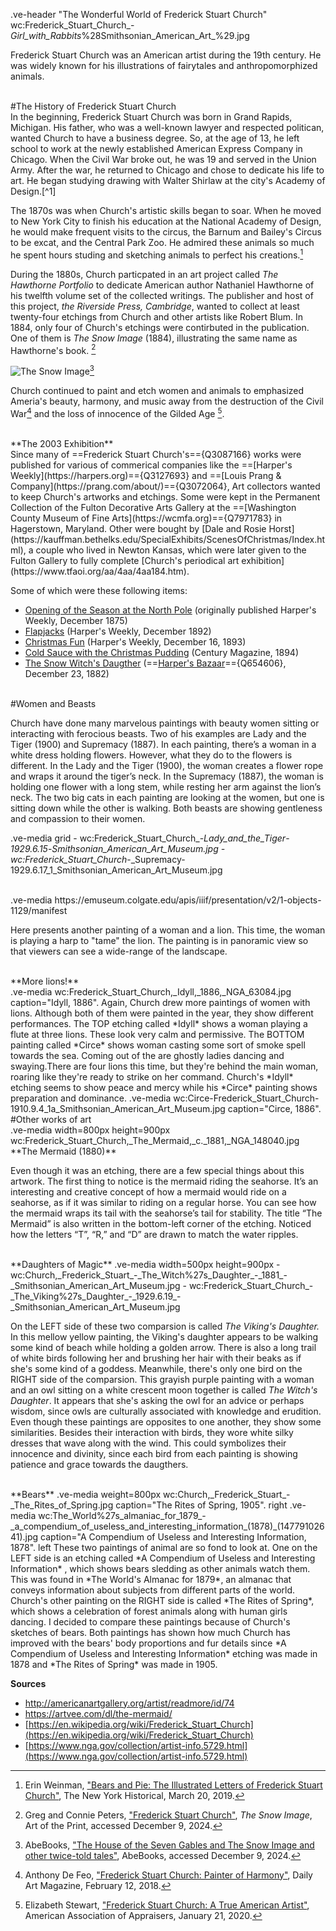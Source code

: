 .ve-header "The Wonderful World of Frederick Stuart Church" wc:Frederick_Stuart_Church_-_Girl_with_Rabbits_%28Smithsonian_American_Art_%29.jpg 

Frederick Stuart Church was an American artist during the 19th century. He was widely known for his illustrations of fairytales and anthropomorphized animals.  

<br>
#The History of Frederick Stuart Church

<br>
In the beginning, Frederick Stuart Church was born in Grand Rapids, Michigan. His father, who was a well-known lawyer and respected politican, wanted Church to have a business degree. So, at the age of 13, he left school to work at the newly established American Express Company in Chicago. When the Civil War broke out, he was 19 and served in the Union Army. After the war, he returned to Chicago and chose to dedicate his life to art. He began studying drawing with Walter Shirlaw at the city's Academy of Design.[^1]

The 1870s was when Church's artistic skills began to soar. When he moved to New York City to finish his education at the National Academy of Design, he would make frequent visits to the circus, the Barnum and Bailey's Circus to be excat, and the Central Park Zoo. He admired these animals so much he spent hours studing and sketching animals to perfect his creations.[^2]

During the 1880s, Church particpated in an art project called *The Hawthorne Portfolio* to dedicate American author Nathaniel Hawthorne of his twelfth volume set of the collected writings. The publisher and host of this project, *the Riverside Press, Cambridge*, wanted to collect at least twenty-four etchings from Church and other artists like Robert Blum. In 1884, only four of Church's etchings were contirbuted in the publication. One of them is *The Snow Image* (1884), illustrating the same name as Hawthorne's book. [^3]

![The Snow Image](https://pictures.abebooks.com/inventory/30535794111_2.jpg)[^4]

Church continued to paint and etch women and animals to emphasized Ameria's beauty, harmony, and music away from the destruction of the Civil War[^5] and the loss of innocence of the Gilded Age [^6]. 

<br>
**The 2003 Exhibition**

<br>
Since many of ==Frederick Stuart Church's=={Q3087166} works were published for various of commerical companies like the ==[Harper's Weekly](https://harpers.org)=={Q3127693} and ==[Louis Prang & Company](https://prang.com/about/)=={Q3072064}, Art collectors wanted to keep Church's artworks and etchings. Some were kept in the Permanent Collection of the Fulton Decorative Arts Gallery at the ==[Washington County Museum of Fine Arts](https://wcmfa.org)=={Q7971783} in Hagerstown, Maryland. Other were bought by [Dale and Rosie Horst](https://kauffman.bethelks.edu/SpecialExhibits/ScenesOfChristmas/Index.html), a couple who lived in Newton Kansas, which were later given to the Fulton Gallery to fully complete [Church's periodical art exhibition](https://www.tfaoi.org/aa/4aa/4aa184.htm).

Some of which were these following items:
-    [Opening of the Season at the North Pole](https://www.posterazzi.com/christmas-polar-bears-nopening-of-the-season-at-the-north-pole-illustration-by-frederick-stuart-church-1875-poster-print-by-granger-collection-item-vargrc0095664/) (originally published Harper's Weekly, December 1875)
-    [Flapjacks](https://www.si.edu/object/flap-jacks-illustration-harpers-weekly-xxxvi-no-1878-december-17-1892-p-1217:chndm_1938-57-1070-121) (Harper's Weekly, December 1892)
-    [Christmas Fun](https://www.si.edu/object/christmas-fun-illustration-harpers-weekly-xxxvii-no-1930-december-16-1893-p-1192:chndm_1938-57-1070-115) (Harper's Weekly, December 16, 1893)
-    [Cold Sauce with the Christmas Pudding](https://www.si.edu/object/cold-sauce-christmas-pudding-illustration-century-magazine-xlix-no-2-december-1894-p-317:chndm_1938-57-1070-124) (Century Magazine, 1894) 
-    [The Snow Witch's Daugther](https://www.ebay.com/itm/134875831709) (==[Harper's Bazaar](https://www.harpersbazaar.com)=={Q654606}, December 23, 1882)


<br>
#Women and Beasts

Church have done many marvelous paintings with beauty women sitting or interacting with ferocious beasts. Two of his examples are Lady and the Tiger (1900) and Supremacy (1887). In each painting, there’s a woman in a white dress holding flowers. However, what they do to the flowers is different. In the Lady and the Tiger (1900), the woman creates a flower rope and wraps it around the tiger’s neck. In the Supremacy (1887), the woman is holding one flower with a long stem, while resting her arm against the lion’s neck. The two big cats in each painting are looking at the women, but one is sitting down while the other is walking. Both beasts are showing gentleness and compassion to their women.  

.ve-media grid 
     - wc:Frederick_Stuart_Church_-_Lady_and_the_Tiger_-_1929.6.15_-_Smithsonian_American_Art_Museum.jpg
     - wc:Frederick_Stuart_Church_-_Supremacy-1929.6.17_1_Smithsonian_American_Art_Museum.jpg 


<br>
.ve-media https://emuseum.colgate.edu/apis/iiif/presentation/v2/1-objects-1129/manifest

Here presents another painting of a woman and a lion. This time, the woman is playing a harp to "tame" the lion. The painting is in panoramic view so that viewers can see a wide-range of the landscape. 

<br>
**More lions!**

<br>
.ve-media wc:Frederick_Stuart_Church,_Idyll,_1886,_NGA_63084.jpg caption="Idyll, 1886". 
Again, Church drew more paintings of women with lions. Although both of them were painted in the year, they show different performances. The TOP etching called *Idyll* shows a woman playing a flute at three lions. These look very calm and permissive. The BOTTOM painting called *Circe* shows woman casting some sort of smoke spell towards the sea. Coming out of the are ghostly ladies dancing and swaying.There are four lions this time, but they're behind the main woman, roaring like they're ready to strike on her command. Church's *Idyll* etching seems to show peace and mercy while his *Circe* painting shows preparation and dominance. 
.ve-media wc:Circe-Frederick_Stuart_Church-1910.9.4_1a_Smithsonian_American_Art_Museum.jpg caption="Circe, 1886".

<br>
#Other works of art
<br>
.ve-media width=800px height=900px wc:Frederick_Stuart_Church,_The_Mermaid,_c._1881,_NGA_148040.jpg

<br>
**The Mermaid (1880)**

Even though it was an etching, there are a few special things about this artwork. The first thing to notice is the mermaid riding the seahorse. It’s an interesting and creative concept of how a mermaid would ride on a seahorse, as if it was similar to riding on a regular horse. You can see how the mermaid wraps its tail with the seahorse’s tail for stability. The title “The Mermaid” is also written in the bottom-left corner of the etching. Noticed how the letters “T”, “R,” and “D” are drawn to match the water ripples.

<br>
**Daughters of Magic**
.ve-media width=500px height=900px
    -  wc:Church,_Frederick_Stuart_-_The_Witch%27s_Daughter_-_1881_-_Smithsonian_American_Art_Museum.jpg
    -  wc:Frederick_Stuart_Church_-_The_Viking%27s_Daughter_-_1929.6.19_-_Smithsonian_American_Art_Museum.jpg

On the LEFT side of these two comparsion is called *The Viking's Daughter.* In this mellow yellow painting, the Viking's daughter appears to be walking some kind of beach while holding a golden arrow. There is also a long trail of white birds following her and brushing her hair with their beaks as if she's some kind of a goddess. Meanwhile, there's only one bird on the RIGHT side of the comparsion. This grayish purple painting with a woman and an owl sitting on a white crescent moon together is called *The Witch's Daughter*. It appears that she's asking the owl for an advice or perhaps wisdom, since owls are culturally associated with knowledge and erudition. Even though these paintings are opposites to one another, they show some similarities. Besides their interaction with birds, they wore white silky dresses that wave along with the wind. This could symbolizes their innocence and divinity, since each bird from each painting is showing patience and grace towards the daugthers.  


<br>
**Bears**
.ve-media weight=800px wc:Church,_Frederick_Stuart_-_The_Rites_of_Spring.jpg caption="The Rites of Spring, 1905". right
.ve-media wc:The_World%27s_almaniac_for_1879_-_a_compendium_of_useless_and_interesting_information_(1878)_(14779102641).jpg caption="A Compendium of Useless and Interesting Information, 1878". left
These two paintings of animal are so fond to look at. One on the LEFT side is an etching called *A Compendium of Useless and Interesting Information* , which shows bears sledding as other animals watch them. This was found in *The World's Almanac for 1879*, an almanac that conveys information about subjects from different parts of the world.  Church's other painting on the RIGHT side is called *The Rites of Spring*, which shows a celebration of forest animals along with human girls dancing. I decided to compare these paintings because of Church's sketches of bears. Both paintings has shown how much Church has improved with the bears' body proportions and fur details since *A Compendium of Useless and Interesting Information* etching was made in 1878 and *The Rites of Spring* was made in 1905. 



**Sources**
- [http://americanartgallery.org/artist/readmore/id/74 ](http://americanartgallery.org/artist/readmore/id/74)
- [https://artvee.com/dl/the-mermaid/  ](https://artvee.com/dl/the-mermaid/)
- [https://en.wikipedia.org/wiki/Frederick_Stuart_Church](https://en.wikipedia.org/wiki/Frederick_Stuart_Church)  
- [https://www.nga.gov/collection/artist-info.5729.html](https://www.nga.gov/collection/artist-info.5729.html) 



[^1]: Anonymous, ["Frederick Stuart Church (1842-1924)"](http://americanartgallery.org/artist/readmore/id/74), American Art Gallery, accessed December 9, 2024.
[^2]: Erin Weinman, ["Bears and Pie: The Illustrated Letters of Frederick Stuart Church"](https://www.nyhistory.org/blogs/bears-and-pie-letters-from-frederick-stuart-church), The New York Historical, March 20, 2019.
[^3]: Greg and Connie Peters, ["Frederick Stuart Church"](https://www.artoftheprint.com/artistpages/church_frederick_stuart_thesnowimage.htm), *The Snow Image*, Art of the Print, accessed December 9, 2024. 
[^4]: AbeBooks, ["The House of the Seven Gables and The Snow Image and other twice-told tales"](https://www.abebooks.com/House-Seven-Gables-Snow-Image-twice-told/30535794111/bd), AbeBooks, accessed December 9, 2024.
[^5]: Anthony De Feo, ["Frederick Stuart Church: Painter of Harmony"](https://www.dailyartmagazine.com/frederick-church-painter/), Daily Art Magazine, February 12, 2018.
[^6]: Elizabeth Stewart, ["Frederick Stuart Church: A True American Artist"](https://elizabethappraisals.com/frederick-stuart-church-a-true-american-artist/), American Association of Appraisers, January 21, 2020.


